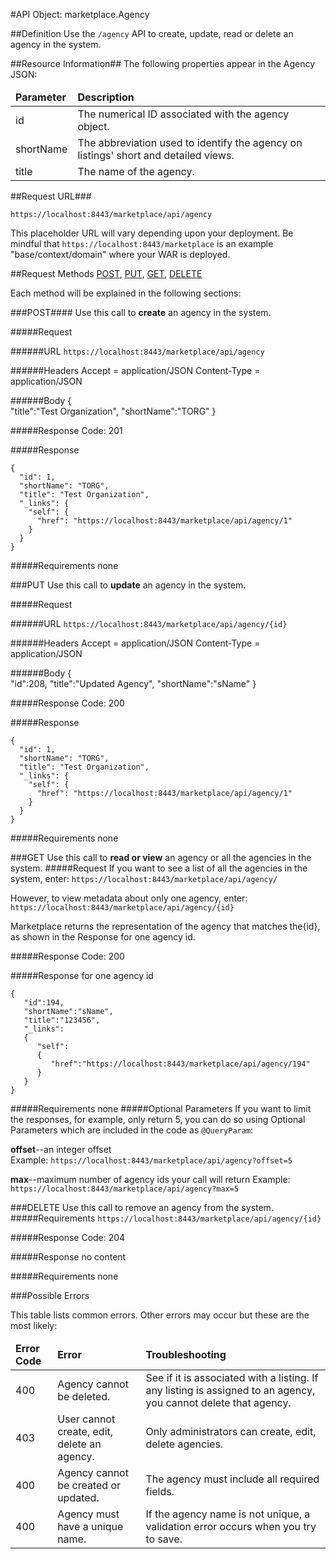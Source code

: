#API Object: marketplace.Agency

##Definition 
Use the `/agency` API to create, update, read or delete an agency in the system. 

##Resource Information##
The following properties appear in the Agency JSON: 
<table style="width:100%">
    <thead>
        <tr>
            <td><b>Parameter</b></td>
            <td><b>Description</b></td>
        </tr>
    </thead>
    <tbody>
    <tr>
        <td>id</td>
        <td>The numerical ID associated with the agency object.</td> 
    </tr>
    <tr>
        <td>shortName</td>
        <td>The abbreviation used to identify the agency on listings' short and detailed views.</td> 
    </tr>
    <tr>
        <td>title</td>
        <td>The name of the agency.</td> 
    </tr>
    </tbody>
</table>

 
##Request URL###

`https://localhost:8443/marketplace/api/agency` 

This placeholder URL will vary depending upon your deployment. Be mindful that `https://localhost:8443/marketplace` is an example "base/context/domain" where your WAR is deployed.  


##Request Methods
[POST](https://github.com/ozone-development/ozp-rest/blob/master/docs-external/rest/OZP_agencyAPI.md#POST),
[PUT](https://github.com/ozone-development/ozp-rest/blob/master/docs-external/rest/OZP_agencyAPI.md#PUT), 
[GET](https://github.com/ozone-development/ozp-rest/blob/master/docs-external/rest/OZP_agencyAPI.md#GET), [DELETE](https://github.com/ozone-development/ozp-rest/blob/master/docs-external/rest/OZP_agencyAPI.md#DELETE)

Each method will be explained in the following sections:

###<a name=POST>POST</a>####
Use this call to **create** an agency in the system.

#####Request

######URL
`https://localhost:8443/marketplace/api/agency`

######Headers
    Accept = application/JSON
    Content-Type = application/JSON

######Body
    {  
        "title":"Test Organization",
        "shortName":"TORG"
    }


#####Response Code:
201

#####Response

    {
      "id": 1,
      "shortName": "TORG",
      "title": "Test Organization",
      "_links": {
        "self": {
          "href": "https://localhost:8443/marketplace/api/agency/1"
        }
      }
    }

#####Requirements
none




###<a name=PUT>PUT</a>
Use this call to **update** an agency in the system.

#####Request

######URL
`https://localhost:8443/marketplace/api/agency/{id}`

######Headers
    Accept = application/JSON
    Content-Type = application/JSON

######Body
    {  
        "id":208,
        "title":"Updated Agency",
        "shortName":"sName"
    }

#####Response Code:
200

#####Response
    
    {
      "id": 1,
      "shortName": "TORG",
      "title": "Test Organization",
      "_links": {
        "self": {
          "href": "https://localhost:8443/marketplace/api/agency/1"
        }
      }
    }
#####Requirements
none



###<a name=GET>GET</a>
Use this call to **read or view** an agency or all the agencies in the system.
#####Request
If you want to see a list of all the agencies in the system, enter:
`https://localhost:8443/marketplace/api/agency/`

However, to view metadata about only one agency, enter:
`https://localhost:8443/marketplace/api/agency/{id}`
 
Marketplace returns the representation of the agency that matches the{id}, as shown in the Response for one agency id. 

#####Response Code:
200

#####Response for one agency id

    {
       "id":194,
       "shortName":"sName",
       "title":"123456",
       "_links":
       {
          "self":
          {
             "href":"https://localhost:8443/marketplace/api/agency/194"
          }
       }
    }

#####Requirements
none
#####Optional Parameters
If you want to limit the responses, for example, only return 5, you can do so using Optional Parameters which are included in the code as `@QueryParam`:

**offset**--an integer offset  
Example: `https://localhost:8443/marketplace/api/agency?offset=5`

**max**--maximum number of agency ids your call will return
Example: `https://localhost:8443/marketplace/api/agency?max=5`


###<a name=DELETE>DELETE</a>
Use this call to remove an agency from the system.
#####Requirements
`https://localhost:8443/marketplace/api/agency/{id}`

#####Response Code:
204

#####Response
no content    
       
#####Requirements
none



###Possible Errors

This table lists common errors. Other errors may occur but these are the most likely:
<table style="width:100%">
    <thead>
        <tr>    
            <td><b>Error Code</b></td>
            <td><b>Error</b></td>
            <td><b>Troubleshooting</b></td>
        </tr>
    </thead>
    <tbody>
        <tr>
            <td>400
            <td>Agency cannot be deleted.
            <td>See if it is associated with a listing. If any listing is assigned to an agency, you cannot delete that agency.</td> 
        </tr>
        <tr>
            <td>403
            <td>User cannot create, edit, delete an agency.
            <td>Only administrators can create, edit, delete agencies.</td> 
        </tr>  
        <tr>
            <td>400
            <td>Agency cannot be created or updated.
            <td>The agency must include all required fields.</td> 
        </tr>
        <tr>
            <td>400
            <td>Agency must have a unique name.</td>
            <td>If the agency name is not unique, a validation error occurs when you try to save.</td> 
        </tr>
    </tbody>
</table> 

